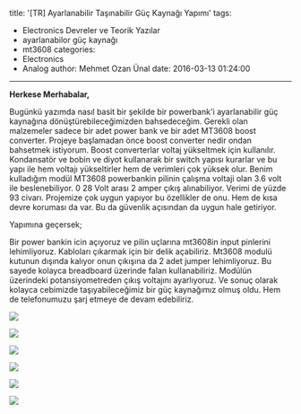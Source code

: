 title: '[TR] Ayarlanabilir Taşınabilir Güç Kaynağı Yapımı'
tags:
  - Electronics Devreler ve Teorik Yazılar
  - ayarlanabilor güç kaynağı
  - mt3608
categories:
  - Electronics
  - Analog
author: Mehmet Ozan Ünal
date: 2016-03-13 01:24:00
---
**Herkese Merhabalar,**

Bugünkü yazımda nasıl basit bir şekilde bir powerbank'i ayarlanabilir güç kaynağına dönüştürebileceğimizden bahsedeceğim. Gerekli olan malzemeler sadece bir adet power bank ve bir adet MT3608 boost converter. Projeye başlamadan önce boost converter nedir ondan bahsetmek istiyorum. Boost converterlar voltaj yükseltmek için kullanılır. Kondansatör ve bobin ve diyot kullanarak bir switch yapısı kurarlar ve bu yapı ile hem voltajı yükseltirler hem de verimleri çok yüksek olur. Benim kulladığım modül MT3608 powerbankin pilinin çalışma voltaji olan 3.6 volt ile beslenebiliyor. 0 28 Volt arası 2 amper çıkış alınabiliyor. Verimi de yüzde 93 civarı. Projemize çok uygun yapıyor bu özellikler de onu. Hem de kısa devre koruması da var. Bu da güvenlik açısından da uygun hale getiriyor.  

  

Yapımına geçersek;  

Bir power bankin icin açıyoruz ve pilin uçlarına mt3608in input pinlerini lehimliyoruz. Kabloları çıkarmak için bir delik açabiliriz. Mt3608 modulü kutunun dışında kalıyor onun çıkışına da 2 adet jumper lehimliyoruz. Bu sayede kolayca breadboard üzerinde falan kullanabiliriz. Modülün üzerindeki potansiyometreden çıkış voltajını ayarlıyoruz. Ve sonuç olarak kolayca cebimizde taşıyabileceğimiz bir güç kaynağımız olmuş oldu. Hem de telefonumuzu şarj etmeye de devam edebiliriz.  

![](https://1.bp.blogspot.com/-IfOVfZUST1w/VuSJY7XlqwI/AAAAAAAAYmE/uKlXyLi2uboi4wpDDjKAu4PIYIWaM42Cw/s720/IMG_20160309_125524.jpg)

![](https://3.bp.blogspot.com/-z8smZaxN74s/VuSJnGzUBDI/AAAAAAAAYmQ/rNQSwlpWCHEeUo61c946507oqgnXEuUSg/s720/IMG_20160309_125551.jpg)

![](https://2.bp.blogspot.com/-6Dk6efGjWgs/VuSJnI2f_uI/AAAAAAAAYmQ/vDuQo5LbWZgi21Jf4nf_o1fFAbZ6Ck9zA/s720/IMG_20160309_125741.jpg)

![](https://4.bp.blogspot.com/-WelCDRrWte0/VuSJ7fhyAyI/AAAAAAAAYmY/vyTi0Zzat7wY-1h9GwspnUZgGOi-ivTNQ/s720/IMG_20160309_131250.jpg)

![](https://3.bp.blogspot.com/-ju6-h2dWRW8/VuSKIHiSHnI/AAAAAAAAYmY/soUUDk5tObQ342CGAmcz59xsDtsLPzNHA/s720/IMG_20160309_131936.jpg)

![](https://2.bp.blogspot.com/-bFzl7PzT1XM/VuSKJa50WDI/AAAAAAAAYmY/ll6T_6G4wcMY9EQl32ZJ2KjFGgQzQ2HvA/s720/IMG_20160309_132051.jpg)
